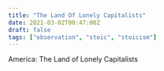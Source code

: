```yaml
---
title: "The Land Of Lonely Capitalists"
date: 2021-03-02T00:47:00Z
draft: false
tags: ["observation", "stoic", "stoicism"]
---
```


America: The Land of Lonely Capitalists
